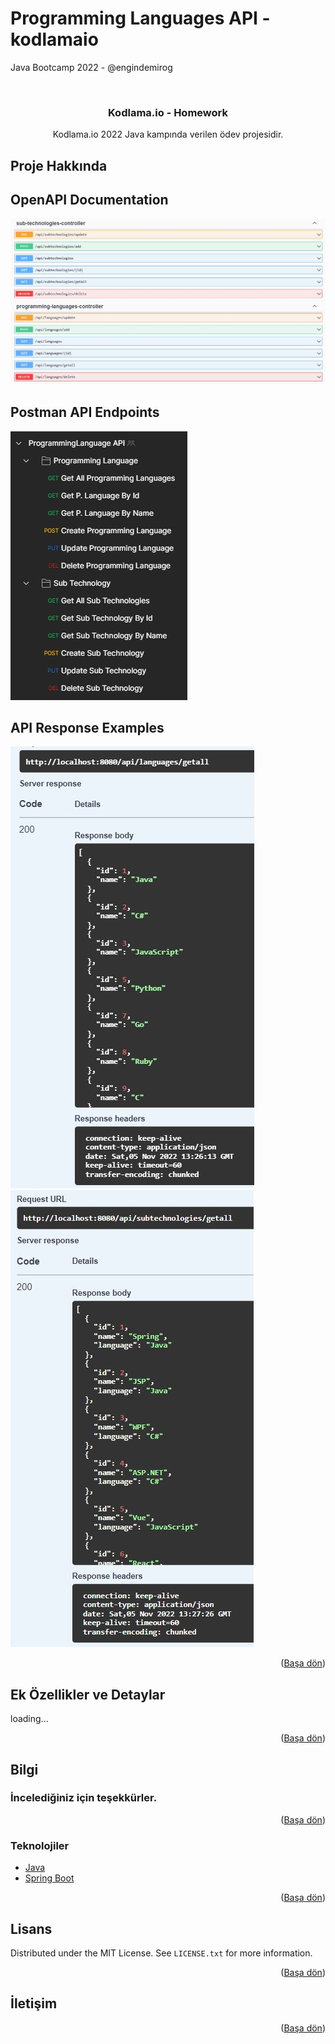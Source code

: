 # Programming Languages API - kodlamaio
Java Bootcamp 2022 - @engindemirog

<div id="top"></div>
<!-- PROJECT LOGO -->
<br />
<div align="center">

<h3 align="center">Kodlama.io - Homework</h3>

  <p align="center">
    Kodlama.io 2022 Java kampında verilen ödev projesidir.
  </p>
</div>


<!-- ABOUT THE PROJECT -->
## Proje Hakkında

## OpenAPI Documentation
<p float="left">
<img src="https://github.com/emrecanAy/programmingLanguages-kodlamaio/blob/master/swagger-api-endpoints.jpg" />
  
## Postman API Endpoints
<img src="https://github.com/emrecanAy/programmingLanguages-kodlamaio/blob/master/postman-api-endpoints.jpg" />
</p>

## API Response Examples
<img src="https://github.com/emrecanAy/programmingLanguages-kodlamaio/blob/master/GetAllProgrammingLanguagesResponse.jpg" />
<img src="https://github.com/emrecanAy/programmingLanguages-kodlamaio/blob/master/GetAllSubTechsResponse.jpg" />
<p align="right">(<a href="#top">Başa dön</a>)</p>

## Ek Özellikler ve Detaylar

loading...

<p align="right">(<a href="#top">Başa dön</a>)</p>

## Bilgi
</b>
<h3>İncelediğiniz için teşekkürler.</h3>

<p align="right">(<a href="#top">Başa dön</a>)</p>


### Teknolojiler

* [Java](https://www.java.com/tr/)
* [Spring Boot](https://spring.io/projects/spring-boot)

<p align="right">(<a href="#top">Başa dön</a>)</p>



<!-- LICENSE -->
## Lisans

Distributed under the MIT License. See `LICENSE.txt` for more information.

<p align="right">(<a href="#top">Başa dön</a>)</p>


<!-- CONTACT -->
## İletişim

<p align="right">(<a href="#top">Başa dön</a>)</p>

